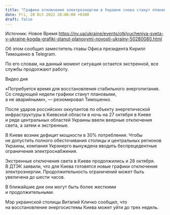 ```yaml
---
title: "Графики отключения электроэнергии в Украине снова станут плановыми со следующей недели — ОП"
date: Fri, 28 Oct 2022 20:06:00 +0300
draft: false
---
```

Источник: Новое Время https://nv.ua/ukraine/events/otklyucheniya-sveta-v-ukraine-kogda-grafiki-stanut-planovymi-novosti-ukrainy-50280080.html


 Об этом сообщил заместитель главы Офиса президента Кирилл Тимошенко в Telegram.

По его словам, на данный момент ситуация остается экстренной, все службы продолжают работу.

 Видео дня   

«Потребуется время для восстановления стабильного энергопитания. Со следующей недели графики станут плановыми, а не аварийными», — резюмировал Тимошенко.

После ударов российских оккупантов по объекту энергетической инфраструктуры в Киевской области в ночь на 27 октября в Киеве и ряде центральных областей Украины ввели веерные отключения света, а затем и экстренные.

В Киеве возник дефицит мощности в 30% потребления. Чтобы не допустить полного обесточивания столицы и центральных регионов Украины, компания Укрэнерго вынуждена вводить беспрецедентные ограничения электроснабжения.

Экстренные отключения света в Киеве продолжились и 28 октября. В ДТЭК заявили, что для Киева готовятся новые графики отключения электроэнергии. Продолжительность ограничений может быть увеличена до шести часов.

В ближайшие дни они могут быть более жесткими и продолжительными.

Мэр украинской столицы Виталий Кличко сообщил, что на восстановление энергосистемы Киева может уйти до трех недель.
